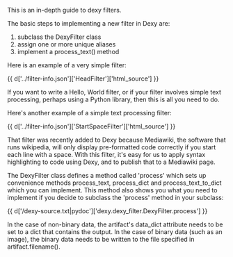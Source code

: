 This is an in-depth guide to dexy filters.

The basic steps to implementing a new filter in Dexy are:

1. subclass the DexyFilter class
1. assign one or more unique aliases
1. implement a process_text() method

Here is an example of a very simple filter:

{{ d['../filter-info.json']['HeadFilter']['html_source'] }}

If you want to write a Hello, World filter, or if your filter involves simple text processing, perhaps using a Python library, then this is all you need to do.

Here's another example of a simple text processing filter:

{{ d['../filter-info.json']['StartSpaceFilter']['html_source'] }}

That filter was recently added to Dexy because Mediawiki, the software that runs wikipedia, will only display pre-formatted code correctly if you start each line with a space. With this filter, it's easy for us to apply syntax highlighting to code using Dexy, and to publish that to a Mediawiki page.

The DexyFilter class defines a method called 'process' which sets up convenience methods process_text, process_dict and process_text_to_dict which you can implement. This method also shows you what you need to implement if you decide to subclass the 'process' method in your subclass:

{{ d['/dexy-source.txt|pydoc']['dexy.dexy_filter.DexyFilter.process'] }}

In the case of non-binary data, the artifact's data_dict attribute needs to be set to a dict that contains the output. In the case of binary data (such as an image), the binary data needs to be written to the file specified in artifact.filename().


